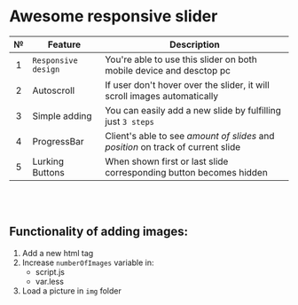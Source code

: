 # Awesome responsive slider


|№  | **Feature**        | **Description**|
|:-:|--------------------|----------------|
|1  | `Responsive design`| You're able to use this slider on both mobile device and desctop pc
|2  | Autoscroll         | If user don't hover over the slider, it will scroll images automatically
|3  | Simple adding      | You can easily add a new slide by fulfilling just `3 steps`
|4  | ProgressBar        | Client's able to see *amount of slides* and *position* on track of current slide
|5  | Lurking Buttons    | When shown first or last slide corresponding button becomes hidden

<br>
<br>

## Functionality of adding images:

1) Add a new html tag
2) Increase `numberOfImages` variable in:
    - script.js
    - var.less
3) Load a picture in `img` folder